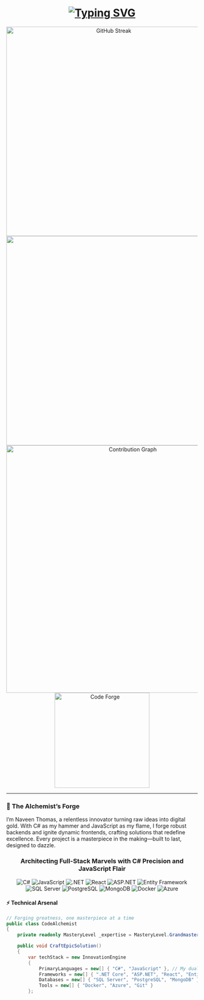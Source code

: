 <div align="center">
  <h1>
    <a href="https://git.io/typing-svg">
      <img src="https://readme-typing-svg.demolab.com?font=Fira+Code&weight=700&size=32&duration=3000&pause=500&color=00FF00&center=true&vCenter=true&width=650&lines=Naveen+Thomas+⚡;The+Code+Alchemist;Forging+Digital+Masterpieces;C%23+%26+JS+Virtuoso" alt="Typing SVG" />
    </a>
  </h1>
</div>

<div align="center">
  <img src="https://github-readme-streak-stats.herokuapp.com/?user=naveenthomas&theme=radical&hide_border=true&stroke=00FF00&fire=FF4500&ring=00FF00" alt="GitHub Streak" width="550"/>
</div>

<div align="center">
  <img src="https://github-profile-summary-cards.vercel.app/api/cards/profile-details?username=naveenthomas&theme=dracula" width="550"/>
</div>

<div align="center">
  <img src="https://github-readme-activity-graph.vercel.app/graph?username=naveenthomas&theme=react-dark&hide_border=true&area=true" alt="Contribution Graph" width="650"/>
</div>

<div align="center">
  <img alt="Code Forge" width="250" src="https://media.giphy.com/media/LmNwrBhejkK9EFP504/giphy.gif">
</div>

---

### 🌟 The Alchemist’s Forge

I’m Naveen Thomas, a relentless innovator turning raw ideas into digital gold. With C# as my hammer and JavaScript as my flame, I forge robust backends and ignite dynamic frontends, crafting solutions that redefine excellence. Every project is a masterpiece in the making—built to last, designed to dazzle.

<h3 align="center">Architecting Full-Stack Marvels with C# Precision and JavaScript Flair</h3>

<div align="center">
  <img src="https://img.shields.io/badge/C%23-239120?style=for-the-badge&logo=csharp&logoColor=white" alt="C#"/>
  <img src="https://img.shields.io/badge/JavaScript-F7DF1E?style=for-the-badge&logo=javascript&logoColor=black" alt="JavaScript"/>
  <img src="https://img.shields.io/badge/.NET-512BD4?style=for-the-badge&logo=dotnet&logoColor=white" alt=".NET"/>
  <img src="https://img.shields.io/badge/React-61DAFB?style=for-the-badge&logo=react&logoColor=black" alt="React"/>
  <img src="https://img.shields.io/badge/ASP.NET-512BD4?style=for-the-badge&logo=dotnet&logoColor=white" alt="ASP.NET"/>
  <img src="https://img.shields.io/badge/Entity%20Framework-512BD4?style=for-the-badge&logo=dotnet&logoColor=white" alt="Entity Framework"/>
  <img src="https://img.shields.io/badge/SQL%20Server-CC2927?style=for-the-badge&logo=microsoft-sql-server&logoColor=white" alt="SQL Server"/>
  <img src="https://img.shields.io/badge/PostgreSQL-336791?style=for-the-badge&logo=postgresql&logoColor=white" alt="PostgreSQL"/>
  <img src="https://img.shields.io/badge/MongoDB-47A248?style=for-the-badge&logo=mongodb&logoColor=white" alt="MongoDB"/>
  <img src="https://img.shields.io/badge/Docker-2496ED?style=for-the-badge&logo=docker&logoColor=white" alt="Docker"/>
  <img src="https://img.shields.io/badge/Azure-0089D6?style=for-the-badge&logo=microsoft-azure&logoColor=white" alt="Azure"/>
</div>

#### ⚡ Technical Arsenal

```csharp
// Forging greatness, one masterpiece at a time
public class CodeAlchemist
{
    private readonly MasteryLevel _expertise = MasteryLevel.Grandmaster;

    public void CraftEpicSolution()
    {
        var techStack = new InnovationEngine
        {
            PrimaryLanguages = new[] { "C#", "JavaScript" }, // My dual forces of creation
            Frameworks = new[] { ".NET Core", "ASP.NET", "React", "Entity Framework" },
            Databases = new[] { "SQL Server", "PostgreSQL", "MongoDB" },
            Tools = new[] { "Docker", "Azure", "Git" }
        };
